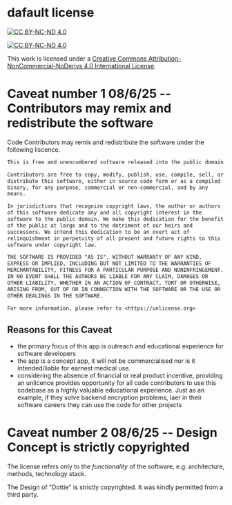 # dafault license

[![CC BY-NC-ND 4.0][cc-by-nc-nd-image]][cc-by-nc-nd]

[![CC BY-NC-ND 4.0][cc-by-nc-nd-shield]][cc-by-nc-nd]

This work is licensed under a [Creative Commons Attribution-NonCommercial-NoDerivs 4.0 International License][cc-by-nc-nd].

[cc-by-nc-nd]: http://creativecommons.org/licenses/by-nc-nd/4.0/
[cc-by-nc-nd-image]: https://licensebuttons.net/l/by-nc-nd/4.0/88x31.png
[cc-by-nc-nd-shield]: https://img.shields.io/badge/License-CC%20BY--NC--ND%204.0-lightgrey.svg

# Caveat number 1 08/6/25 -- Contributors may remix and redistribute the software

Code Contributors may remix and redistribute the software under the following liscence.

```txt
This is free and unencumbered software released into the public domain.

Contributors are free to copy, modify, publish, use, compile, sell, or
distribute this software, either in source code form or as a compiled
binary, for any purpose, commercial or non-commercial, and by any
means.

In jurisdictions that recognize copyright laws, the author or authors
of this software dedicate any and all copyright interest in the
software to the public domain. We make this dedication for the benefit
of the public at large and to the detriment of our heirs and
successors. We intend this dedication to be an overt act of
relinquishment in perpetuity of all present and future rights to this
software under copyright law.

THE SOFTWARE IS PROVIDED "AS IS", WITHOUT WARRANTY OF ANY KIND,
EXPRESS OR IMPLIED, INCLUDING BUT NOT LIMITED TO THE WARRANTIES OF
MERCHANTABILITY, FITNESS FOR A PARTICULAR PURPOSE AND NONINFRINGEMENT.
IN NO EVENT SHALL THE AUTHORS BE LIABLE FOR ANY CLAIM, DAMAGES OR
OTHER LIABILITY, WHETHER IN AN ACTION OF CONTRACT, TORT OR OTHERWISE,
ARISING FROM, OUT OF OR IN CONNECTION WITH THE SOFTWARE OR THE USE OR
OTHER DEALINGS IN THE SOFTWARE.

For more information, please refer to <https://unlicense.org>
```

## Reasons for this Caveat

- the primary focus of this app is outreach and educational experience for software developers
- the app is a concept app, it will not be commercialised nor is it intended/liable for earnest medical use.
- considering the absence of financial or real product incentive, providing an unlicence provides opportunity for all code contributors to use this codebase as a highly valuable educational experience. Just as an example, if they solve backend encryption problems, laer in their software careers they can use the code for other projects

# Caveat number 2 08/6/25 -- Design Concept is strictly copyrighted

The license refers only to the *functionality* of the software, e.g. architecture, methods, technology stack.

The Design of "Dottie" is strictly copyrighted. It was kindly permitted from a third party.
